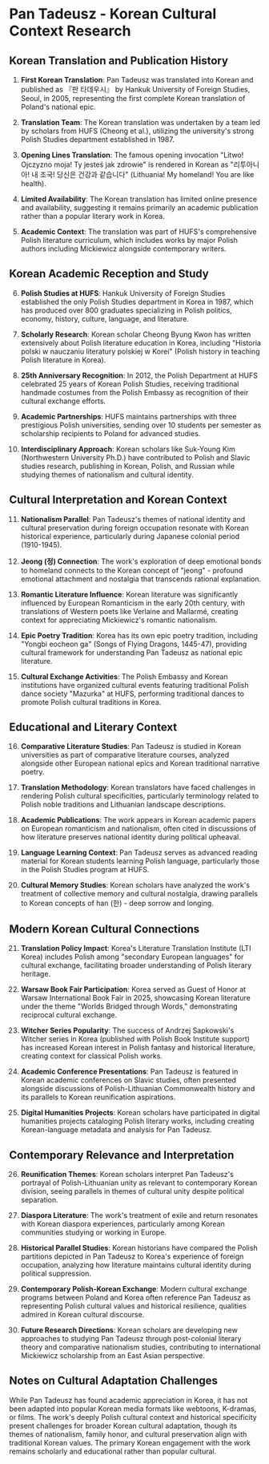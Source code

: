 # Pan Tadeusz - Korean Cultural Context Research

## Korean Translation and Publication History

1. **First Korean Translation**: Pan Tadeusz was translated into Korean and published as 『판 타데우시』 by Hankuk University of Foreign Studies, Seoul, in 2005, representing the first complete Korean translation of Poland's national epic.

2. **Translation Team**: The Korean translation was undertaken by a team led by scholars from HUFS (Cheong et al.), utilizing the university's strong Polish Studies department established in 1987.

3. **Opening Lines Translation**: The famous opening invocation "Litwo! Ojczyzno moja! Ty jesteś jak zdrowie" is rendered in Korean as "리투아니아! 내 조국! 당신은 건강과 같습니다" (Lithuania! My homeland! You are like health).

4. **Limited Availability**: The Korean translation has limited online presence and availability, suggesting it remains primarily an academic publication rather than a popular literary work in Korea.

5. **Academic Context**: The translation was part of HUFS's comprehensive Polish literature curriculum, which includes works by major Polish authors including Mickiewicz alongside contemporary writers.

## Korean Academic Reception and Study

6. **Polish Studies at HUFS**: Hankuk University of Foreign Studies established the only Polish Studies department in Korea in 1987, which has produced over 800 graduates specializing in Polish politics, economy, history, culture, language, and literature.

7. **Scholarly Research**: Korean scholar Cheong Byung Kwon has written extensively about Polish literature education in Korea, including "Historia polski w nauczaniu literatury polskiej w Korei" (Polish history in teaching Polish literature in Korea).

8. **25th Anniversary Recognition**: In 2012, the Polish Department at HUFS celebrated 25 years of Korean Polish Studies, receiving traditional handmade costumes from the Polish Embassy as recognition of their cultural exchange efforts.

9. **Academic Partnerships**: HUFS maintains partnerships with three prestigious Polish universities, sending over 10 students per semester as scholarship recipients to Poland for advanced studies.

10. **Interdisciplinary Approach**: Korean scholars like Suk-Young Kim (Northwestern University Ph.D.) have contributed to Polish and Slavic studies research, publishing in Korean, Polish, and Russian while studying themes of nationalism and cultural identity.

## Cultural Interpretation and Korean Context

11. **Nationalism Parallel**: Pan Tadeusz's themes of national identity and cultural preservation during foreign occupation resonate with Korean historical experience, particularly during Japanese colonial period (1910-1945).

12. **Jeong (정) Connection**: The work's exploration of deep emotional bonds to homeland connects to the Korean concept of "jeong" - profound emotional attachment and nostalgia that transcends rational explanation.

13. **Romantic Literature Influence**: Korean literature was significantly influenced by European Romanticism in the early 20th century, with translations of Western poets like Verlaine and Mallarmé, creating context for appreciating Mickiewicz's romantic nationalism.

14. **Epic Poetry Tradition**: Korea has its own epic poetry tradition, including "Yongbi eocheon ga" (Songs of Flying Dragons, 1445-47), providing cultural framework for understanding Pan Tadeusz as national epic literature.

15. **Cultural Exchange Activities**: The Polish Embassy and Korean institutions have organized cultural events featuring traditional Polish dance society "Mazurka" at HUFS, performing traditional dances to promote Polish cultural traditions in Korea.

## Educational and Literary Context

16. **Comparative Literature Studies**: Pan Tadeusz is studied in Korean universities as part of comparative literature courses, analyzed alongside other European national epics and Korean traditional narrative poetry.

17. **Translation Methodology**: Korean translators have faced challenges in rendering Polish cultural specificities, particularly terminology related to Polish noble traditions and Lithuanian landscape descriptions.

18. **Academic Publications**: The work appears in Korean academic papers on European romanticism and nationalism, often cited in discussions of how literature preserves national identity during political upheaval.

19. **Language Learning Context**: Pan Tadeusz serves as advanced reading material for Korean students learning Polish language, particularly those in the Polish Studies program at HUFS.

20. **Cultural Memory Studies**: Korean scholars have analyzed the work's treatment of collective memory and cultural nostalgia, drawing parallels to Korean concepts of han (한) - deep sorrow and longing.

## Modern Korean Cultural Connections

21. **Translation Policy Impact**: Korea's Literature Translation Institute (LTI Korea) includes Polish among "secondary European languages" for cultural exchange, facilitating broader understanding of Polish literary heritage.

22. **Warsaw Book Fair Participation**: Korea served as Guest of Honor at Warsaw International Book Fair in 2025, showcasing Korean literature under the theme "Worlds Bridged through Words," demonstrating reciprocal cultural exchange.

23. **Witcher Series Popularity**: The success of Andrzej Sapkowski's Witcher series in Korea (published with Polish Book Institute support) has increased Korean interest in Polish fantasy and historical literature, creating context for classical Polish works.

24. **Academic Conference Presentations**: Pan Tadeusz is featured in Korean academic conferences on Slavic studies, often presented alongside discussions of Polish-Lithuanian Commonwealth history and its parallels to Korean reunification aspirations.

25. **Digital Humanities Projects**: Korean scholars have participated in digital humanities projects cataloging Polish literary works, including creating Korean-language metadata and analysis for Pan Tadeusz.

## Contemporary Relevance and Interpretation

26. **Reunification Themes**: Korean scholars interpret Pan Tadeusz's portrayal of Polish-Lithuanian unity as relevant to contemporary Korean division, seeing parallels in themes of cultural unity despite political separation.

27. **Diaspora Literature**: The work's treatment of exile and return resonates with Korean diaspora experiences, particularly among Korean communities studying or working in Europe.

28. **Historical Parallel Studies**: Korean historians have compared the Polish partitions depicted in Pan Tadeusz to Korea's experience of foreign occupation, analyzing how literature maintains cultural identity during political suppression.

29. **Contemporary Polish-Korean Exchange**: Modern cultural exchange programs between Poland and Korea often reference Pan Tadeusz as representing Polish cultural values and historical resilience, qualities admired in Korean cultural discourse.

30. **Future Research Directions**: Korean scholars are developing new approaches to studying Pan Tadeusz through post-colonial literary theory and comparative nationalism studies, contributing to international Mickiewicz scholarship from an East Asian perspective.

## Notes on Cultural Adaptation Challenges

While Pan Tadeusz has found academic appreciation in Korea, it has not been adapted into popular Korean media formats like webtoons, K-dramas, or films. The work's deeply Polish cultural context and historical specificity present challenges for broader Korean cultural adaptation, though its themes of nationalism, family honor, and cultural preservation align with traditional Korean values. The primary Korean engagement with the work remains scholarly and educational rather than popular cultural.